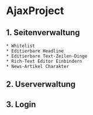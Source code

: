# AjaxProject

## 1. Seitenverwaltung
    * Whitelist
    * Editierbare Headline
    * Editierbare Text-Zeilen-Dinge
    * Rich-Text Editor Einbindern
    * News-Artikel Charakter
        
## 2. Userverwaltung
   
## 3. Login